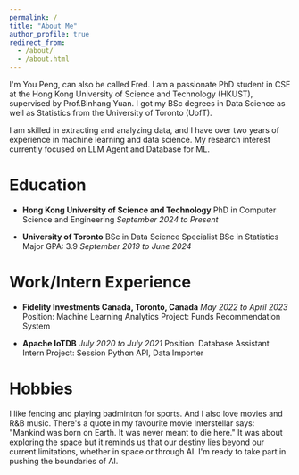 ```yaml
---
permalink: /
title: "About Me"
author_profile: true
redirect_from: 
  - /about/
  - /about.html
---
```


I'm You Peng, can also be called Fred. I am a passionate PhD student in CSE at the Hong Kong University of Science and Technology (HKUST), supervised by Prof.Binhang Yuan. I got my BSc degrees in Data Science as well as Statistics from the University of Toronto (UofT).

I am skilled in extracting and analyzing data, and I have over two years of experience in machine learning and data science. My research interest currently focused on LLM Agent and Database for ML.

Education
======
- **Hong Kong University of Science and Technology**
    PhD in Computer Science and Engineering
    *September 2024 to Present*

- **University of Toronto**
    BSc in Data Science Specialist 
    BSc in Statistics Major
    GPA: 3.9
    *September 2019 to June 2024*

Work/Intern Experience
======
- **Fidelity Investments Canada, Toronto, Canada**
    *May 2022 to April 2023*
    Position: Machine Learning Analytics
    Project: Funds Recommendation System

- **Apache IoTDB**
    *July 2020 to July 2021*
    Position: Database Assistant Intern
    Project: Session Python API, Data Importer

Hobbies
======
I like fencing and playing badminton for sports. And I also love movies and R&B music. There's a quote in my favourite movie Interstellar says: "Mankind was born on Earth. It was never meant to die here." It was about exploring the space but it reminds us that our destiny lies beyond our current limitations, whether in space or through AI. I'm ready to take part in pushing the boundaries of AI.